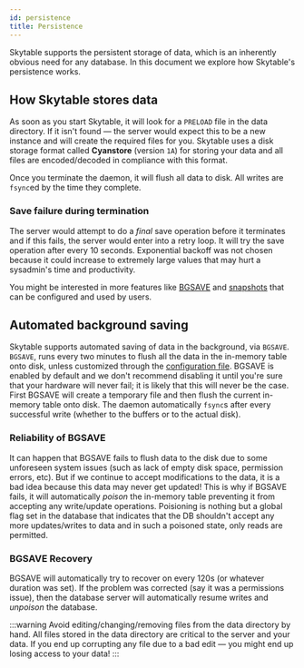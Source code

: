 ```yaml
---
id: persistence
title: Persistence
---
```


Skytable supports the persistent storage of data, which is an inherently obvious need for any database. In this document we explore how Skytable's persistence works.

## How Skytable stores data

As soon as you start Skytable, it will look for a `PRELOAD` file in the data directory. If it
isn't found &mdash; the server would expect this to be a new instance and will create the
required files for you. Skytable uses a disk storage format called **Cyanstore** (version `1A`)
for storing your data and all files are encoded/decoded in compliance with this format.

Once you terminate the daemon, it will flush all data to disk. All writes are `fsync`ed by the time
they complete.

### Save failure during termination

The server would attempt to do a _final_ save operation before it terminates and if this fails, the
server would enter into a retry loop. It will try the save operation after every 10 seconds.
Exponential backoff was not chosen because it could increase to extremely large values that may hurt
a sysadmin's time and productivity.

You might be interested in more features like [BGSAVE](#automated-background-saving) and [snapshots](/snapshots) that
can be configured and used by users.

## Automated background saving

Skytable supports automated saving of data in the background, via `BGSAVE`. `BGSAVE`, runs every two minutes to flush all the data in the in-memory table onto disk, unless customized through the [configuration file](config-files/#an-example-configuration). BGSAVE is enabled by default and we don't recommend disabling it until you're sure that
your hardware will never fail; it is likely that this will never be the case. First BGSAVE will create a temporary
file and then flush the current in-memory table onto disk. The daemon automatically `fsync`s after every successful write (whether to the buffers or
to the actual disk).

### Reliability of BGSAVE

It can happen that BGSAVE fails to flush data to the disk due to some unforeseen system issues (such as lack of
empty disk space, permission errors, etc). But if we continue to accept modifications to the data, it is a bad idea
because this data may never get updated! This is why if BGSAVE fails, it will automatically _poison_ the in-memory
table preventing it from accepting any write/update operations. Poisioning is nothing but a global flag set in the
database that indicates that the DB shouldn't accept any more updates/writes to data and in such a poisoned state,
only reads are permitted.

### BGSAVE Recovery

BGSAVE will automatically try to recover on every 120s (or whatever duration was set). If the problem
was corrected (say it was a permissions issue), then the database server will automatically resume
writes and _unpoison_ the database.

:::warning
Avoid editing/changing/removing files from the data directory by hand. All files stored in the data
directory are critical to the server and your data. If you end up corrupting any file due to a bad
edit &mdash; you might end up losing access to your data!
:::

